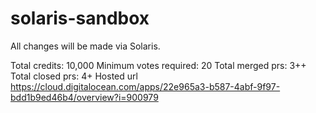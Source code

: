 # solaris-sandbox
All changes will be made via Solaris.

Total credits: 10,000
Minimum votes required: 20
Total merged prs: 3++
Total closed prs: 4+
Hosted url https://cloud.digitalocean.com/apps/22e965a3-b587-4abf-9f97-bdd1b9ed46b4/overview?i=900979
